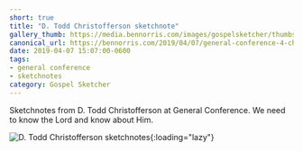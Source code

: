 ```yaml
---
short: true
title: "D. Todd Christofferson sketchnote"
gallery_thumb: https://media.bennorris.com/images/gospelsketcher/thumbs/apr-19-4-christofferson.jpg
canonical_url: https://bennorris.com/2019/04/07/general-conference-4-christofferson-sketchnote
date: 2019-04-07 15:07:00-0600
tags:
- general conference
- sketchnotes
category: Gospel Sketcher
---
```


Sketchnotes from D. Todd Christofferson at General Conference. We need to know the Lord and know about Him.

![D. Todd Christofferson sketchnotes](https://media.bennorris.com/images/gospelsketcher/general-conference/apr-2019/apr-19-4-christofferson.jpg){:loading="lazy"}
